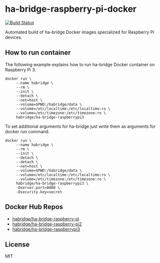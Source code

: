 # ha-bridge-raspberry-pi-docker
[![Build Status](https://travis-ci.org/escalate/ha-bridge-raspberry-pi-docker.svg?branch=master)](https://travis-ci.org/escalate/ha-bridge-raspberry-pi-docker)

Automated build of ha-bridge Docker images specialized for Raspberry Pi devices.

## How to run container
The following example explains how to run ha-bridge Docker container on Raspberry Pi 3.

```
docker run \
     --name habridge \
     --rm \
     --init \
     --detach \
     --net=host \
     --volume=$PWD:/habridge/data \
     --volume=/etc/localtime:/etc/localtime:ro \
     --volume=/etc/timezone:/etc/timezone:ro \
     habridge/ha-bridge-raspberrypi3
```

To set additional arguments for ha-bridge just write them as arguments for docker run command.
```
docker run \
     --name habridge \
     --rm \
     --init \
     --detach \
     --detach \
     --net=host \
     --volume=$PWD:/habridge/data \
     --volume=/etc/localtime:/etc/localtime:ro \
     --volume=/etc/timezone:/etc/timezone:ro \
     habridge/ha-bridge-raspberrypi3 \
     -Dserver.port=8080 \
     -Dsecurity.key=secret
```

## Docker Hub Repos

* [habridge/ha-bridge-raspberry-pi](https://hub.docker.com/r/habridge/ha-bridge-raspberry-pi)
* [habridge/ha-bridge-raspberry-pi2](https://hub.docker.com/r/habridge/ha-bridge-raspberry-pi2)
* [habridge/ha-bridge-raspberrypi3](https://hub.docker.com/r/habridge/ha-bridge-raspberrypi3)

## License

MIT
